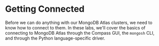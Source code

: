 # Getting Connected

Before we can do anything with our MongoDB Atlas clusters, we need to know 
how to connect to them. In these labs, we'll cover the basics of connecting 
to MongoDB Atlas through the Compass GUI, the `mongosh` CLI, and through 
the Python language-specific driver.